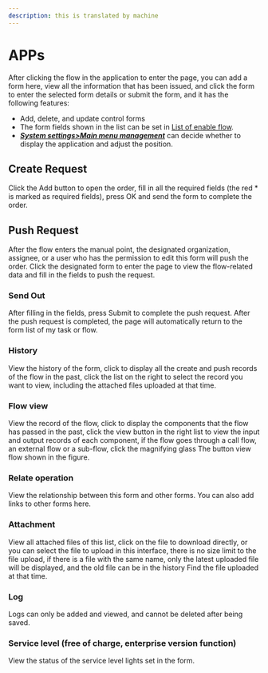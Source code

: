 ```yaml
---
description: this is translated by machine
---
```


# APPs

After clicking the flow in the application to enter the page, you can add a form here, view all the information that has been issued, and click the form to enter the selected form details or submit the form, and it has the following features:

* Add, delete, and update control forms
* The form fields shown in the list can be set in [List of enable flow](6.md#yi-shang-jia-liu-cheng-lie-biao).
* [_**System settings>Main menu management**_](9.md#zhu-xuan-chan-guan-li) can decide whether to display the application and adjust the position.

## Create Request

Click the Add button to open the order, fill in all the required fields (the red \* is marked as required fields), press OK and send the form to complete the order.

## Push Request

After the flow enters the manual point, the designated organization, assignee, or a user who has the permission to edit this form will push the order. Click the designated form to enter the page to view the flow-related data and fill in the fields to push the request.

### Send Out

After filling in the fields, press Submit to complete the push request. After the push request is completed, the page will automatically return to the form list of my task or flow.

### History

View the history of the form, click to display all the create and push records of the flow in the past, click the list on the right to select the record you want to view, including the attached files uploaded at that time.

### Flow view

View the record of the flow, click to display the components that the flow has passed in the past, click the view button in the right list to view the input and output records of each component, if the flow goes through a call flow, an external flow or a sub-flow, click the magnifying glass The button view flow shown in the figure.

### Relate operation

View the relationship between this form and other forms. You can also add links to other forms here.

### Attachment

View all attached files of this list, click on the file to download directly, or you can select the file to upload in this interface, there is no size limit to the file upload, if there is a file with the same name, only the latest uploaded file will be displayed, and the old file can be in the history Find the file uploaded at that time.

### Log

Logs can only be added and viewed, and cannot be deleted after being saved.

### Service level (free of charge, enterprise version function)

View the status of the service level lights set in the form.
